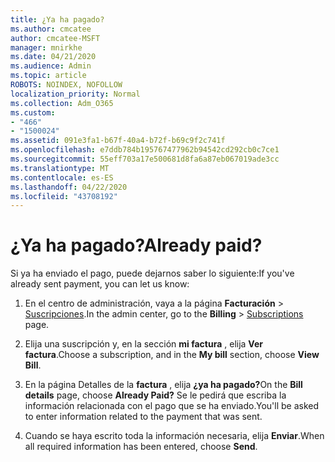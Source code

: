 ```yaml
---
title: ¿Ya ha pagado?
ms.author: cmcatee
author: cmcatee-MSFT
manager: mnirkhe
ms.date: 04/21/2020
ms.audience: Admin
ms.topic: article
ROBOTS: NOINDEX, NOFOLLOW
localization_priority: Normal
ms.collection: Adm_O365
ms.custom:
- "466"
- "1500024"
ms.assetid: 091e3fa1-b67f-40a4-b72f-b69c9f2c741f
ms.openlocfilehash: e7ddb784b195767477962b94542cd292cb0c7ce1
ms.sourcegitcommit: 55eff703a17e500681d8fa6a87eb067019ade3cc
ms.translationtype: MT
ms.contentlocale: es-ES
ms.lasthandoff: 04/22/2020
ms.locfileid: "43708192"
---
```

# <a name="already-paid"></a><span data-ttu-id="818d3-102">¿Ya ha pagado?</span><span class="sxs-lookup"><span data-stu-id="818d3-102">Already paid?</span></span>

<span data-ttu-id="818d3-103">Si ya ha enviado el pago, puede dejarnos saber lo siguiente:</span><span class="sxs-lookup"><span data-stu-id="818d3-103">If you've already sent payment, you can let us know:</span></span>
  
1. <span data-ttu-id="818d3-104">En el centro de administración, vaya a la página **Facturación** \> [Suscripciones](https://go.microsoft.com/fwlink/p/?linkid=842054).</span><span class="sxs-lookup"><span data-stu-id="818d3-104">In the admin center, go to the **Billing** \> [Subscriptions](https://go.microsoft.com/fwlink/p/?linkid=842054) page.</span></span>

2. <span data-ttu-id="818d3-105">Elija una suscripción y, en la sección **mi factura** , elija **Ver factura**.</span><span class="sxs-lookup"><span data-stu-id="818d3-105">Choose a subscription, and in the **My bill** section, choose **View Bill**.</span></span>

3. <span data-ttu-id="818d3-106">En la página Detalles de la **factura** , elija **¿ya ha pagado?**</span><span class="sxs-lookup"><span data-stu-id="818d3-106">On the **Bill details** page, choose **Already Paid?**</span></span> <span data-ttu-id="818d3-107">Se le pedirá que escriba la información relacionada con el pago que se ha enviado.</span><span class="sxs-lookup"><span data-stu-id="818d3-107">You'll be asked to enter information related to the payment that was sent.</span></span>

4. <span data-ttu-id="818d3-108">Cuando se haya escrito toda la información necesaria, elija **Enviar**.</span><span class="sxs-lookup"><span data-stu-id="818d3-108">When all required information has been entered, choose **Send**.</span></span>